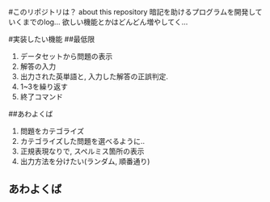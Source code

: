 #このリポジトリは？ about this repository
暗記を助けるプログラムを開発していくまでのlog...
  欲しい機能とかはどんどん増やしてく...
  

#実装したい機能 
##最低限
1. データセットから問題の表示
2. 解答の入力
3. 出力された英単語と, 入力した解答の正誤判定. 
4. 1~3を繰り返す
5. 終了コマンド

##あわよくば
1. 問題をカテゴライズ
2. カテゴライズした問題を選べるように..
3. 正規表現なりで, スペルミス箇所の表示
4. 出力方法を分けたい(ランダム, 順番通り) 

## あわよくば

